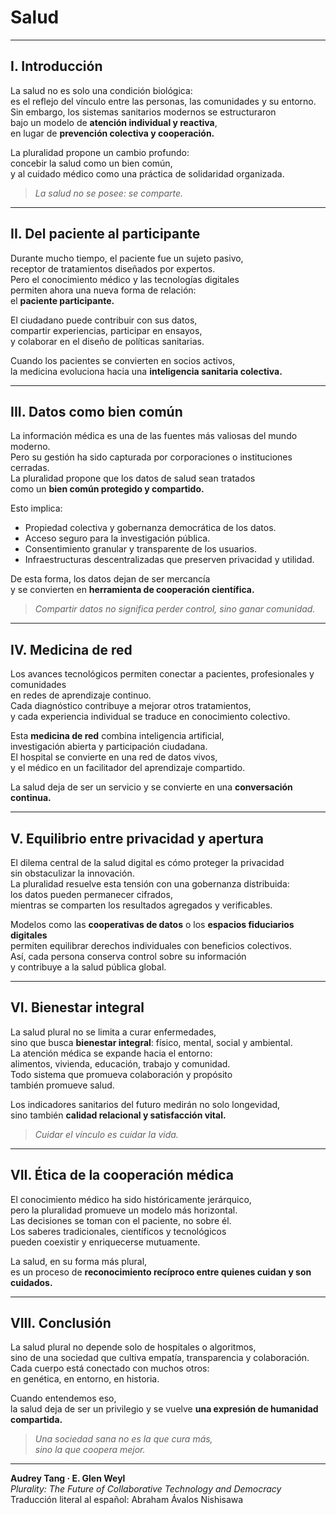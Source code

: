 # Salud

---

## I. Introducción

La salud no es solo una condición biológica:  
es el reflejo del vínculo entre las personas, las comunidades y su entorno.  
Sin embargo, los sistemas sanitarios modernos se estructuraron  
bajo un modelo de **atención individual y reactiva**,  
en lugar de **prevención colectiva y cooperación.**

La pluralidad propone un cambio profundo:  
concebir la salud como un bien común,  
y al cuidado médico como una práctica de solidaridad organizada.

> *La salud no se posee: se comparte.*

---

## II. Del paciente al participante

Durante mucho tiempo, el paciente fue un sujeto pasivo,  
receptor de tratamientos diseñados por expertos.  
Pero el conocimiento médico y las tecnologías digitales  
permiten ahora una nueva forma de relación:  
el **paciente participante.**

El ciudadano puede contribuir con sus datos,  
compartir experiencias, participar en ensayos,  
y colaborar en el diseño de políticas sanitarias.

Cuando los pacientes se convierten en socios activos,  
la medicina evoluciona hacia una **inteligencia sanitaria colectiva.**

---

## III. Datos como bien común

La información médica es una de las fuentes más valiosas del mundo moderno.  
Pero su gestión ha sido capturada por corporaciones o instituciones cerradas.  
La pluralidad propone que los datos de salud sean tratados  
como un **bien común protegido y compartido.**

Esto implica:
- Propiedad colectiva y gobernanza democrática de los datos.  
- Acceso seguro para la investigación pública.  
- Consentimiento granular y transparente de los usuarios.  
- Infraestructuras descentralizadas que preserven privacidad y utilidad.  

De esta forma, los datos dejan de ser mercancía  
y se convierten en **herramienta de cooperación científica.**

> *Compartir datos no significa perder control, sino ganar comunidad.*

---

## IV. Medicina de red

Los avances tecnológicos permiten conectar a pacientes, profesionales y comunidades  
en redes de aprendizaje continuo.  
Cada diagnóstico contribuye a mejorar otros tratamientos,  
y cada experiencia individual se traduce en conocimiento colectivo.

Esta **medicina de red** combina inteligencia artificial,  
investigación abierta y participación ciudadana.  
El hospital se convierte en una red de datos vivos,  
y el médico en un facilitador del aprendizaje compartido.

La salud deja de ser un servicio y se convierte en una **conversación continua.**

---

## V. Equilibrio entre privacidad y apertura

El dilema central de la salud digital es cómo proteger la privacidad  
sin obstaculizar la innovación.  
La pluralidad resuelve esta tensión con una gobernanza distribuida:  
los datos pueden permanecer cifrados,  
mientras se comparten los resultados agregados y verificables.

Modelos como las **cooperativas de datos** o los **espacios fiduciarios digitales**  
permiten equilibrar derechos individuales con beneficios colectivos.  
Así, cada persona conserva control sobre su información  
y contribuye a la salud pública global.

---

## VI. Bienestar integral

La salud plural no se limita a curar enfermedades,  
sino que busca **bienestar integral**: físico, mental, social y ambiental.  
La atención médica se expande hacia el entorno:  
alimentos, vivienda, educación, trabajo y comunidad.  
Todo sistema que promueva colaboración y propósito  
también promueve salud.

Los indicadores sanitarios del futuro medirán no solo longevidad,  
sino también **calidad relacional y satisfacción vital.**

> *Cuidar el vínculo es cuidar la vida.*

---

## VII. Ética de la cooperación médica

El conocimiento médico ha sido históricamente jerárquico,  
pero la pluralidad promueve un modelo más horizontal.  
Las decisiones se toman con el paciente, no sobre él.  
Los saberes tradicionales, científicos y tecnológicos  
pueden coexistir y enriquecerse mutuamente.

La salud, en su forma más plural,  
es un proceso de **reconocimiento recíproco entre quienes cuidan y son cuidados.**

---

## VIII. Conclusión

La salud plural no depende solo de hospitales o algoritmos,  
sino de una sociedad que cultiva empatía, transparencia y colaboración.  
Cada cuerpo está conectado con muchos otros:  
en genética, en entorno, en historia.

Cuando entendemos eso,  
la salud deja de ser un privilegio y se vuelve **una expresión de humanidad compartida.**

> *Una sociedad sana no es la que cura más,  
sino la que coopera mejor.*

---

**Audrey Tang · E. Glen Weyl**  
*Plurality: The Future of Collaborative Technology and Democracy*  
Traducción literal al español: Abraham Ávalos Nishisawa
